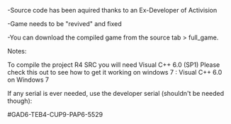 -Source code has been aquired thanks to an Ex-Developer of Activision

-Game needs to be "revived" and fixed

-You can download the compiled game from the source tab > full_game.

Notes:

To compile the project R4 SRC you will need Visual C++ 6.0 (SP1)
Please check this out to see how to get it working on windows 7 : Visual C++ 6.0 on Windows 7

If any serial is ever needed, use the developer serial (shouldn't be needed though):

#GAD6-TEB4-CUP9-PAP6-5529
